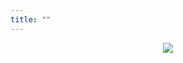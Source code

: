 ```yaml
---
title: ""
---
```


<div style="text-align:center;">
    <img src="https://http.cat/images/404.jpg">
</div>
